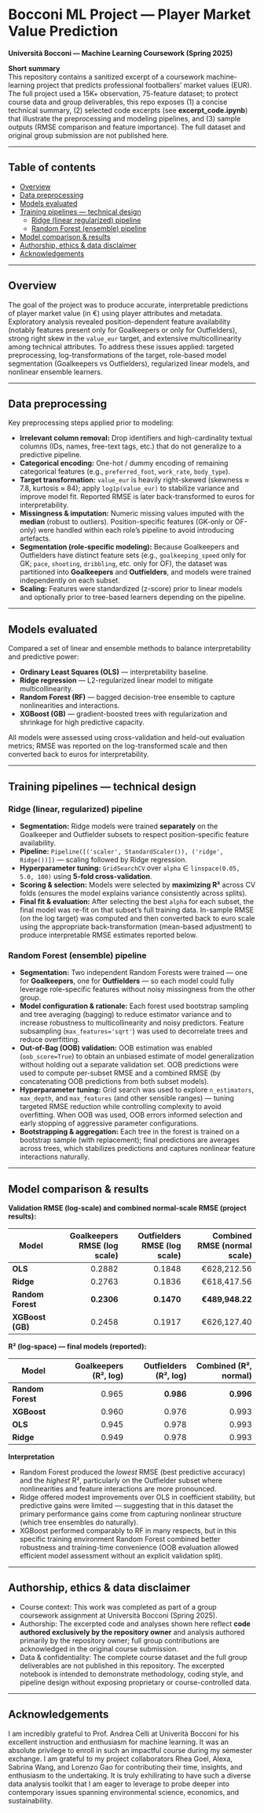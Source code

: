 # Bocconi ML Project — Player Market Value Prediction  
**Università Bocconi — Machine Learning Coursework (Spring 2025)**

**Short summary**  
This repository contains a sanitized excerpt of a coursework machine-learning project that predicts professional footballers’ market values (EUR). The full project used a 15K+ observation, 75-feature dataset; to protect course data and group deliverables, this repo exposes (1) a concise technical summary, (2) selected code excerpts (see **excerpt_code.ipynb**) that illustrate the preprocessing and modeling pipelines, and (3) sample outputs (RMSE comparison and feature importance). The full dataset and original group submission are not published here.

---

## Table of contents
- [Overview](#overview)  
- [Data preprocessing](#data-preprocessing)  
- [Models evaluated](#models-evaluated)  
- [Training pipelines — technical design](#training-pipelines---technical-design)  
  - [Ridge (linear regularized) pipeline](#ridge-linear-regularized-pipeline)  
  - [Random Forest (ensemble) pipeline](#random-forest-ensemble-pipeline)  
- [Model comparison & results](#model-comparison--results)  
- [Authorship, ethics & data disclaimer](#authorship-ethics--data-disclaimer)  
- [Acknowledgements](#acknowledgements)

---

## Overview
The goal of the project was to produce accurate, interpretable predictions of player market value (in €) using player attributes and metadata. Exploratory analysis revealed position-dependent feature availability (notably features present only for Goalkeepers or only for Outfielders), strong right skew in the `value_eur` target, and extensive multicollinearity among technical attributes. To address these issues applied: targeted preprocessing, log-transformations of the target, role-based model segmentation (Goalkeepers vs Outfielders), regularized linear models, and nonlinear ensemble learners.

---

## Data preprocessing
Key preprocessing steps applied prior to modeling:

- **Irrelevant column removal:** Drop identifiers and high-cardinality textual columns (IDs, names, free-text tags, etc.) that do not generalize to a predictive pipeline.  
- **Categorical encoding:** One-hot / dummy encoding of remaining categorical features (e.g., `preferred_foot`, `work_rate`, `body_type`).  
- **Target transformation:** `value_eur` is heavily right-skewed (skewness ≈ 7.8, kurtosis ≈ 84); apply `log1p(value_eur)` to stabilize variance and improve model fit. Reported RMSE is later back-transformed to euros for interpretability.  
- **Missingness & imputation:** Numeric missing values imputed with the **median** (robust to outliers). Position-specific features (GK-only or OF-only) were handled within each role’s pipeline to avoid introducing artefacts.  
- **Segmentation (role-specific modeling):** Because Goalkeepers and Outfielders have distinct feature sets (e.g., `goalkeeping_speed` only for GK; `pace`, `shooting`, `dribbling`, etc. only for OF), the dataset was partitioned into **Goalkeepers** and **Outfielders**, and models were trained independently on each subset.  
- **Scaling:** Features were standardized (z-score) prior to linear models and optionally prior to tree-based learners depending on the pipeline.

---

## Models evaluated
Compared a set of linear and ensemble methods to balance interpretability and predictive power:

- **Ordinary Least Squares (OLS)** — interpretability baseline.  
- **Ridge regression** — L2-regularized linear model to mitigate multicollinearity.  
- **Random Forest (RF)** — bagged decision-tree ensemble to capture nonlinearities and interactions.  
- **XGBoost (GB)** — gradient-boosted trees with regularization and shrinkage for high predictive capacity.

All models were assessed using cross-validation and held-out evaluation metrics; RMSE was reported on the log-transformed scale and then converted back to euros for interpretability.

---

## Training pipelines — technical design

### Ridge (linear, regularized) pipeline
- **Segmentation:** Ridge models were trained **separately** on the Goalkeeper and Outfielder subsets to respect position-specific feature availability.  
- **Pipeline:** `Pipeline([('scaler', StandardScaler()), ('ridge', Ridge())])` — scaling followed by Ridge regression.  
- **Hyperparameter tuning:** `GridSearchCV` over `alpha` ∈ `linspace(0.05, 5.0, 100)` using **5-fold cross-validation**.  
- **Scoring & selection:** Models were selected by **maximizing R²** across CV folds (ensures the model explains variance consistently across splits).  
- **Final fit & evaluation:** After selecting the best `alpha` for each subset, the final model was re-fit on that subset’s full training data. In-sample RMSE (on the log target) was computed and then converted back to euro scale using the appropriate back-transformation (mean-based adjustment) to produce interpretable RMSE estimates reported below.

### Random Forest (ensemble) pipeline
- **Segmentation:** Two independent Random Forests were trained — one for **Goalkeepers**, one for **Outfielders** — so each model could fully leverage role-specific features without noisy missingness from the other group.  
- **Model configuration & rationale:** Each forest used bootstrap sampling and tree averaging (bagging) to reduce estimator variance and to increase robustness to multicollinearity and noisy predictors. Feature subsampling (`max_features='sqrt'`) was used to decorrelate trees and reduce overfitting.  
- **Out-of-Bag (OOB) validation:** OOB estimation was enabled (`oob_score=True`) to obtain an unbiased estimate of model generalization without holding out a separate validation set. OOB predictions were used to compute per-subset RMSE and a combined RMSE (by concatenating OOB predictions from both subset models).  
- **Hyperparameter tuning:** Grid search was used to explore `n_estimators`, `max_depth`, and `max_features` (and other sensible ranges) — tuning targeted RMSE reduction while controlling complexity to avoid overfitting. When OOB was used, OOB errors informed selection and early stopping of aggressive parameter configurations.  
- **Bootstrapping & aggregation:** Each tree in the forest is trained on a bootstrap sample (with replacement); final predictions are averages across trees, which stabilizes predictions and captures nonlinear feature interactions naturally.

---

## Model comparison & results

**Validation RMSE (log-scale) and combined normal-scale RMSE (project results):**

| Model | Goalkeepers RMSE (log scale) | Outfielders RMSE (log scale) | Combined RMSE (normal scale) |
| --- | ---: | ---: | ---: |
| **OLS** | 0.2882 | 0.1848 | €628,212.56 |
| **Ridge** | 0.2763 | 0.1836 | €618,417.56 |
| **Random Forest** | **0.2306** | **0.1470** | **€489,948.22** |
| **XGBoost (GB)** | 0.2458 | 0.1917 | €626,127.40 |

**R² (log-space) — final models (reported):**

| Model | Goalkeepers (R², log) | Outfielders (R², log) | Combined (R², normal) |
| --- | ---: | ---: | ---: |
| **Random Forest** | 0.965 | **0.986** | **0.996** |
| **XGBoost** | 0.960 | 0.976 | 0.993 |
| **OLS** | 0.945 | 0.978 | 0.993 |
| **Ridge** | 0.949 | 0.978 | 0.993 |

**Interpretation**  
- Random Forest produced the *lowest* RMSE (best predictive accuracy) and the *highest* R², particularly on the Outfielder subset where nonlinearities and feature interactions are more pronounced.  
- Ridge offered modest improvements over OLS in coefficient stability, but predictive gains were limited — suggesting that in this dataset the primary performance gains come from capturing nonlinear structure (which tree ensembles do naturally).  
- XGBoost performed comparably to RF in many respects, but in this specific training environment Random Forest combined better robustness and training-time convenience (OOB evaluation allowed efficient model assessment without an explicit validation split).

---

## Authorship, ethics & data disclaimer

- Course context: This work was completed as part of a group coursework assignment at Università Bocconi (Spring 2025).
- Authorship: The excerpted code and analyses shown here reflect **code authored exclusively by the repository owner** and analysis authored primarily by the repository owner; full group contributions are acknowledged in the original course submission.
- Data & confidentiality: The complete course dataset and the full group deliverables are not published in this repository. The excerpted notebook is intended to demonstrate methodology, coding style, and pipeline design without exposing proprietary or course-controlled data.

---

## Acknowledgements

I am incredibly grateful to Prof. Andrea Celli at Univerità Bocconi for his excellent instruction and enthusiasm for machine learning. It was an absolute privilege to enroll in such an impactful course during my semester exchange. I am grateful to my project collaborators Rhea Goel, Alexa, Sabrina Wang, and Lorenzo Gao for contributing their time, insights, and enthusiasm to the undertaking. It is truly exhilirating to have such a diverse data analysis toolkit that I am eager to leverage to probe deeper into contemporary issues spanning environmental science, economics, and sustainability.

